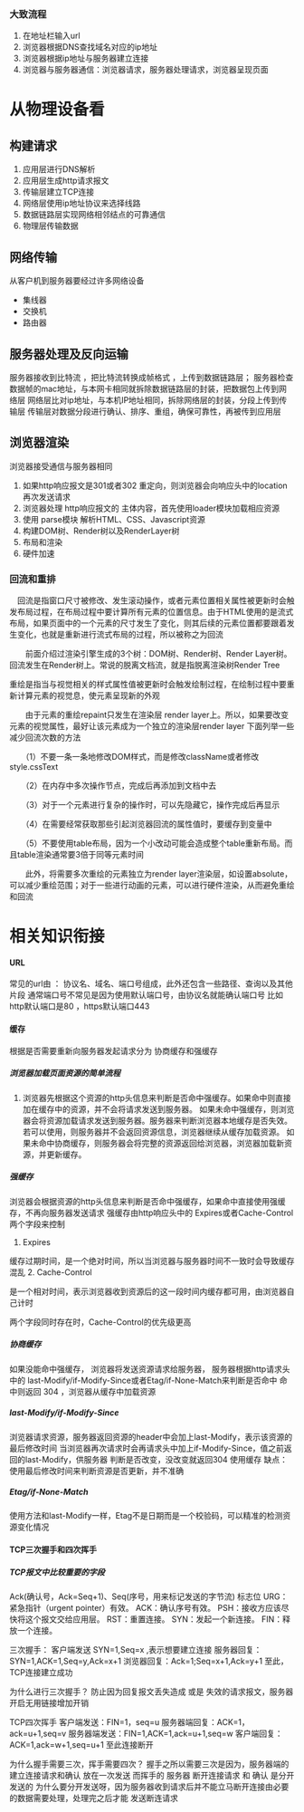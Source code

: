 ### 大致流程
1. 在地址栏输入url
2. 浏览器根据DNS查找域名对应的ip地址
3. 浏览器根据ip地址与服务器建立连接
4. 浏览器与服务器通信：浏览器请求，服务器处理请求，浏览器呈现页面


# 从物理设备看
## 构建请求
1. 应用层进行DNS解析
2. 应用层生成http请求报文
3. 传输层建立TCP连接
4. 网络层使用ip地址协议来选择线路
5. 数据链路层实现网络相邻结点的可靠通信
6. 物理层传输数据

## 网络传输
从客户机到服务器要经过许多网络设备
- 集线器 
- 交换机
- 路由器

## 服务器处理及反向运输
服务器接收到比特流 ，把比特流转换成帧格式 ，上传到数据链路层；
服务器检查数据帧的mac地址，与本网卡相同就拆除数据链路层的封装，把数据包上传到网络层
网络层比对ip地址，与本机IP地址相同，拆除网络层的封装，分段上传到传输层
传输层对数据分段进行确认、排序、重组，确保可靠性，再被传到应用层

## 浏览器渲染
浏览器接受通信与服务器相同
1. 如果http响应报文是301或者302 重定向，则浏览器会向响应头中的location再次发送请求
2. 浏览器处理 http响应报文的 主体内容，首先使用loader模块加载相应资源
3. 使用 parse模块 解析HTML、CSS、Javascript资源
4. 构建DOM树、Render树以及RenderLayer树
5. 布局和渲染
6. 硬件加速

### 回流和重排
　回流是指窗口尺寸被修改、发生滚动操作，或者元素位置相关属性被更新时会触发布局过程，在布局过程中要计算所有元素的位置信息。由于HTML使用的是流式布局，如果页面中的一个元素的尺寸发生了变化，则其后续的元素位置都要跟着发生变化，也就是重新进行流式布局的过程，所以被称之为回流

　　前面介绍过渲染引擎生成的3个树：DOM树、Render树、Render Layer树。回流发生在Render树上。常说的脱离文档流，就是指脱离渲染树Render Tree

重绘是指当与视觉相关的样式属性值被更新时会触发绘制过程，在绘制过程中要重新计算元素的视觉息，使元素呈现新的外观

　　由于元素的重绘repaint只发生在渲染层 render layer上。所以，如果要改变元素的视觉属性，最好让该元素成为一个独立的渲染层render layer
下面列举一些减少回流次数的方法

　　（1）不要一条一条地修改DOM样式，而是修改className或者修改style.cssText

　　（2）在内存中多次操作节点，完成后再添加到文档中去

　　（3）对于一个元素进行复杂的操作时，可以先隐藏它，操作完成后再显示

　　（4）在需要经常获取那些引起浏览器回流的属性值时，要缓存到变量中

　　（5）不要使用table布局，因为一个小改动可能会造成整个table重新布局。而且table渲染通常要3倍于同等元素时间

　　此外，将需要多次重绘的元素独立为render layer渲染层，如设置absolute，可以减少重绘范围；对于一些进行动画的元素，可以进行硬件渲染，从而避免重绘和回流



# 相关知识衔接

#### URL
常见的url由 ： 协议名、域名、端口号组成，此外还包含一些路径、查询以及其他片段
通常端口号不常见是因为使用默认端口号，由协议名就能确认端口号
比如http默认端口是80  ，https默认端口443

#### 缓存
根据是否需要重新向服务器发起请求分为 协商缓存和强缓存
##### 浏览器加载页面资源的简单流程
1. 浏览器先根据这个资源的http头信息来判断是否命中强缓存。如果命中则直接加在缓存中的资源，并不会将请求发送到服务器。
如果未命中强缓存，则浏览器会将资源加载请求发送到服务器。服务器来判断浏览器本地缓存是否失效。若可以使用，则服务器并不会返回资源信息，浏览器继续从缓存加载资源。
如果未命中协商缓存，则服务器会将完整的资源返回给浏览器，浏览器加载新资源，并更新缓存。
##### 强缓存
浏览器会根据资源的http头信息来判断是否命中强缓存，如果命中直接使用强缓存，不再向服务器发送请求
强缓存由http响应头中的  Expires或者Cache-Control  两个字段来控制
1. Expires 

缓存过期时间，是一个绝对时间，所以当浏览器与服务器时间不一致时会导致缓存混乱
2. Cache-Control

是一个相对时间，表示浏览器收到资源后的这一段时间内缓存都可用，由浏览器自己计时

两个字段同时存在时，Cache-Control的优先级更高

##### 协商缓存
如果没能命中强缓存， 浏览器将发送资源请求给服务器， 服务器根据http请求头中的
last-Modify/if-Modify-Since或者Etag/if-None-Match来判断是否命中
命中则返回 304 ，浏览器从缓存中加载资源
##### last-Modify/if-Modify-Since
浏览器请求资源，服务器返回资源的header中会加上last-Modify，表示该资源的最后修改时间
当浏览器再次请求时会再请求头中加上if-Modify-Since，值之前返回的last-Modify，供服务器
判断是否改变，没改变就返回304 使用缓存
缺点：使用最后修改时间来判断资源是否更新，并不准确

##### Etag/if-None-Match
使用方法和last-Modify一样，Etag不是日期而是一个校验码，可以精准的检测资源变化情况


#### TCP三次握手和四次挥手

##### TCP报文中比较重要的字段
Ack(确认号，Ack=Seq+1)、Seq(序号，用来标记发送的字节流)
标志位
URG：紧急指针（urgent pointer）有效。
ACK：确认序号有效。
PSH：接收方应该尽快将这个报文交给应用层。
RST：重置连接。
SYN：发起一个新连接。
FIN：释放一个连接。

三次握手：
客户端发送 SYN=1,Seq=x ,表示想要建立连接
服务器回复：SYN=1,ACK=1,Seq=y,Ack=x+1
浏览器回复：Ack=1;Seq=x+1,Ack=y+1
至此，TCP连接建立成功

为什么进行三次握手？
防止因为回复报文丢失造成 或是 失效的请求报文，服务器开启无用链接增加开销


TCP四次挥手
客户端发送：FIN=1，seq=u
服务器端回复：ACK=1，ack=u+1,seq=v
服务器端发送：FIN=1,ACK=1,ack=u+1,seq=w
客户端回复：ACK=1,ack=w+1,seq=u+1
至此连接断开

为什么握手需要三次，挥手需要四次？
握手之所以需要三次是因为，服务器端的  建立连接请求和确认 放在一次发送
而挥手的 服务器   断开连接请求 和 确认  是分开发送的
为什么要分开发送呀，因为服务器收到请求后并不能立马断开连接由必要的数据需要处理，处理完之后才能
发送断连请求